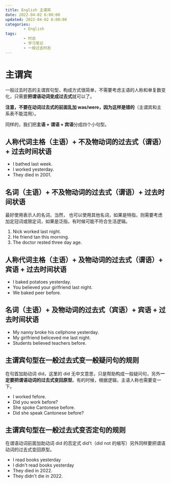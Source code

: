 ```yaml
---
title: English 主谓宾
date: 2022-04-02 6:00:00
updated: 2022-04-02 6:00:00
categories:
        - English
tags:
        - 时态
        - 学习笔记 
        - 一般过去时态
---
```


# 主谓宾

一般过去时态的主谓宾句型，构成方式很简单，不需要考虑主语的人称和单复数变化，只需要**把谓语动词变成过去式**就可以了。

**注意，不要在动词过去式的前面乱加 was/were，因为这样是错的**（主谓宾和主系表不能混用）。

同样的，我们把**主语 + 谓语 + 宾语**分成四个小句型。

## 人称代词主格（主语）+ 不及物动词的过去式（谓语）+ 过去时间状语

- I bathed last week.
- I worked yesterday.
- They died in 2001.

## 名词（主语）+ 不及物动词的过去式（谓语）+ 过去时间状语

最好使用表示人的名词，当然， 也可以使用其他名词，如果是特指，则需要考虑加定冠词或限定词，如果是泛指，有时候可能不符合生活逻辑。

1. Nick worked last night.
2. He friend tan this morning.
3. The doctor rested three day age.

## 人称代词主格（主语）+ 及物动词的过去式（谓语）+ 宾语 + 过去时间状语

- I baked potatoes yesterday.
- You believed your girlfriend last night.
- We baked peer before.

## 名词（主语）+ 及物动词的过去式（宾语）+ 宾语 + 过去时间状语

- My nanny broke his cellphone yesterday.
- My girlfriend beliceved me last night.
- Students believed teachers before.

## 主谓宾句型在一般过去式变一般疑问句的规则

在句首加助动词 did，这里的 did 无中文意思，只是帮助构成一般疑问句，另外**一定要把谓语动词的过去式变回原型**。有的时候，根据逻辑，主语人称也需要变一下。

- I worked fefore.
- Did you  work before?
- She spoke Cantonese before.
- Did she speak Cantonese before?

## 主谓宾句型在一般过去式变否定句的规则

在谓语动词前面加助动词 did 的否定式 did't（did not 的缩写）另外同样要把谓语动词的过去式变回原型。

- I read books yesterday
- I didn't read books yesterday
- They died in 2022.
- They didn't die in 2022.

